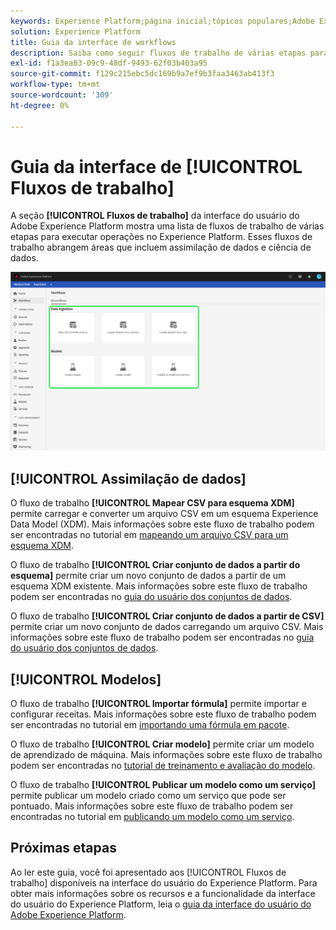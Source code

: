 ```yaml
---
keywords: Experience Platform;página inicial;tópicos populares;Adobe Experience Platform;guia do usuário;guia da interface do usuário;guia da interface do usuário de fluxos de trabalho;fluxos de trabalho;guia do usuário de fluxos de trabalho;
solution: Experience Platform
title: Guia da interface de workflows
description: Saiba como seguir fluxos de trabalho de várias etapas para executar operações comuns na interface do usuário do Adobe Experience Platform.
exl-id: f1a3ea83-09c9-48df-9493-62f03b403a95
source-git-commit: f129c215ebc5dc169b9a7ef9b3faa3463ab413f3
workflow-type: tm+mt
source-wordcount: '309'
ht-degree: 0%

---
```


# Guia da interface de [!UICONTROL Fluxos de trabalho]

A seção **[!UICONTROL Fluxos de trabalho]** da interface do usuário do Adobe Experience Platform mostra uma lista de fluxos de trabalho de várias etapas para executar operações no Experience Platform. Esses fluxos de trabalho abrangem áreas que incluem assimilação de dados e ciência de dados.

![fluxos de trabalho](./images/workflows/workflows.png)

## [!UICONTROL Assimilação de dados]

O fluxo de trabalho **[!UICONTROL Mapear CSV para esquema XDM]** permite carregar e converter um arquivo CSV em um esquema Experience Data Model (XDM). Mais informações sobre este fluxo de trabalho podem ser encontradas no tutorial em [mapeando um arquivo CSV para um esquema XDM](../ingestion/tutorials/map-csv/overview.md).

O fluxo de trabalho **[!UICONTROL Criar conjunto de dados a partir do esquema]** permite criar um novo conjunto de dados a partir de um esquema XDM existente. Mais informações sobre este fluxo de trabalho podem ser encontradas no [guia do usuário dos conjuntos de dados](../catalog/datasets/user-guide.md#schema).

O fluxo de trabalho **[!UICONTROL Criar conjunto de dados a partir de CSV]** permite criar um novo conjunto de dados carregando um arquivo CSV. Mais informações sobre este fluxo de trabalho podem ser encontradas no [guia do usuário dos conjuntos de dados](../catalog/datasets/user-guide.md#csv).

## [!UICONTROL Modelos]

O fluxo de trabalho **[!UICONTROL Importar fórmula]** permite importar e configurar receitas. Mais informações sobre este fluxo de trabalho podem ser encontradas no tutorial em [importando uma fórmula em pacote](../data-science-workspace/models-recipes/import-packaged-recipe-ui.md).

O fluxo de trabalho **[!UICONTROL Criar modelo]** permite criar um modelo de aprendizado de máquina. Mais informações sobre este fluxo de trabalho podem ser encontradas no [tutorial de treinamento e avaliação do modelo](../data-science-workspace/models-recipes/train-evaluate-model-ui.md).

O fluxo de trabalho **[!UICONTROL Publicar um modelo como um serviço]** permite publicar um modelo criado como um serviço que pode ser pontuado. Mais informações sobre este fluxo de trabalho podem ser encontradas no tutorial em [publicando um modelo como um serviço](../data-science-workspace/models-recipes/publish-model-service-ui.md).

## Próximas etapas

Ao ler este guia, você foi apresentado aos [!UICONTROL Fluxos de trabalho] disponíveis na interface do usuário do Experience Platform. Para obter mais informações sobre os recursos e a funcionalidade da interface do usuário do Experience Platform, leia o [guia da interface do usuário do Adobe Experience Platform](ui-guide.md).

